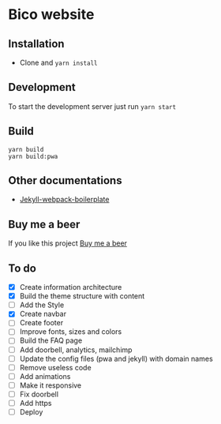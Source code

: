 # Bico website

## Installation
* Clone and `yarn install`

## Development

To start the development server just run  `yarn start`

## Build
```
yarn build
yarn build:pwa
```

## Other documentations
* [Jekyll-webpack-boilerplate](https://github.com/sandoche/Jekyll-webpack-boilerplate)

## Buy me a beer
If you like this project [Buy me a beer](https://paypal.me/kanbanote)

## To do
- [x] Create information architecture
- [x] Build the theme structure with content
- [ ] Add the Style
- [x] Create navbar
- [ ] Create footer
- [ ] Improve fonts, sizes and colors
- [ ] Build the FAQ page
- [ ] Add doorbell, analytics, mailchimp
- [ ] Update the config files (pwa and jekyll) with domain names
- [ ] Remove useless code
- [ ] Add animations
- [ ] Make it responsive
- [ ] Fix doorbell
- [ ] Add https
- [ ] Deploy
